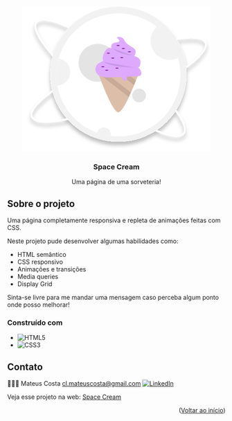 <a name="readme-top"></a>

<br />
<div align="center">
  <a href="https://github.com/clmateus/Space-Cream">
    <img src="./images/logo1.svg" alt="Logo" />
  </a>

  <h3 align="center">Space Cream</h3>

  <p align="center">
    Uma página de uma sorveteria!
  </p>
</div>


## Sobre o projeto

Uma página completamente responsiva e repleta de animações feitas com CSS.

Neste projeto pude desenvolver algumas habilidades como:
* HTML semântico
* CSS responsivo
* Animações e transições
* Media queries
* Display Grid

Sinta-se livre para me mandar uma mensagem caso perceba algum ponto onde posso melhorar! 

### Construído com

* ![HTML5](https://img.shields.io/badge/html5-%23E34F26.svg?style=for-the-badge&logo=html5&logoColor=white)
* ![CSS3](https://img.shields.io/badge/css3-%231572B6.svg?style=for-the-badge&logo=css3&logoColor=white)

## Contato

👨🏻‍💻 Mateus Costa
cl.mateuscosta@gmail.com
[![LinkedIn][linkedin-shield]][linkedin-url]

Veja esse projeto na web: [Space Cream](https://clmateus.github.io/Space-Cream)

<p align="right">(<a href="#readme-top">Voltar ao início</a>)</p>

[linkedin-shield]: https://img.shields.io/badge/-LinkedIn-black.svg?style=for-the-badge&logo=linkedin&colorB=555
[linkedin-url]: https://linkedin.com/in/clmateus
